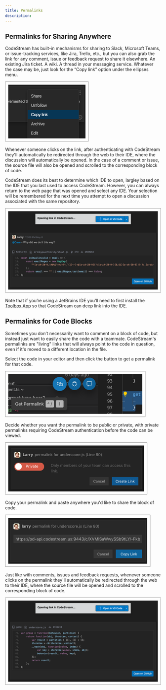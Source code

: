 ```yaml
---
title: Permalinks
description: 
---
```


## Permalinks for Sharing Anywhere

CodeStream has built-in mechanisms for sharing to Slack, Microsoft Teams, or
issue-tracking services, like Jira, Trello, etc., but you can also grab the link
for any comment, issue or feedback request to share it elsewhere. An existing
Jira ticket. A wiki. A thread in your messaging service. Whatever the case may
be, just look for the “Copy link” option under the ellipses menu.

![Copy Link](../assets/images/CodemarkMenu-CopyLink.png)

Whenever someone clicks on the link, after authenticating with CodeStream
they'll automatically be redirected through the web to their IDE, where the
discussion will automatically be opened. In the case of a comment or issue, the
source file will also be opened and scrolled to the corresponding block of code.

CodeStream does its best to determine which IDE to open, largley based on the
IDE that you last used to access CodeStream. However, you can always return to
the web page that was opened and select any IDE. Your selection will be
remembered for the next time you attempt to open a discussion associated with
the same repository.

![Permalink Page](../assets/images/OpenInIDE.png)

Note that if you’re using a JetBrains IDE you’ll need to first install the
[Toolbox App](https://www.jetbrains.com/toolbox-app/) so that CodeStream can
deep link into the IDE.

## Permalinks for Code Blocks

Sometimes you don’t necessarily want to comment on a block of code, but instead
just want to easily share the code with a teammate. CodeStream's permalinks are
"living" links that will always point to the code in question, even if it's
moved to a different location in the file.

Select the code in your editor and then click the button to get a permalink for
that code.

![Get Permalink](../assets/images/GetPermalink1.png)

Decide whether you want the permalink to be public or private, with private
permalinks requiring CodeStream authentication before the code can be viewed.

![New Permalink](../assets/images/NewPermalink2.png)

Copy your permalink and paste anywhere you'd like to share the block of code.

![Copy Permalink](../assets/images/CopyPermalink.png)

Just like with comments, issues and feedback requests, whenever someone clicks
on the permalink they'll automatically be redirected through the web to their
IDE, where the source file will be opened and scrolled to the corresponding
block of code.

![Permalink Page](../assets/images/PermalinkPage4.png)